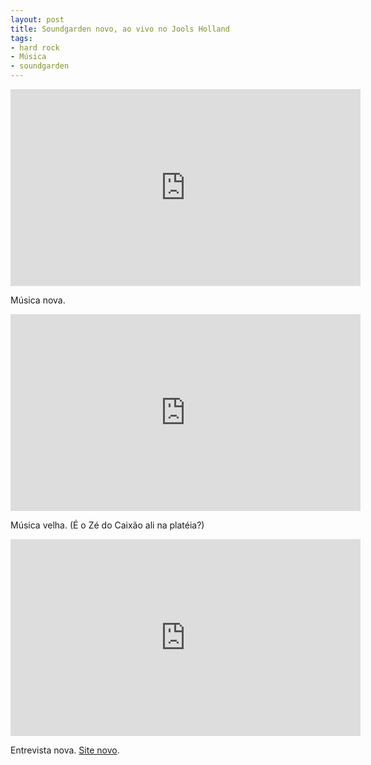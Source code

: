 ```yaml
---
layout: post
title: Soundgarden novo, ao vivo no Jools Holland
tags:
- hard rock
- Música
- soundgarden
---
```


<iframe width="560" height="315" src="http://www.youtube.com/embed/YH2Lmq2IoDA" frameborder="0" allowfullscreen></iframe>

Música nova.

<iframe width="560" height="315" src="http://www.youtube.com/embed/3JfiAUnUIq8" frameborder="0" allowfullscreen></iframe>

Música velha. (É o Zé do Caixão ali na platéia?)

<iframe width="560" height="315" src="http://www.youtube.com/embed/9AVp9Dc6qjg" frameborder="0" allowfullscreen></iframe>

Entrevista nova. [Site novo](http://www.soundgardenworld.com).

